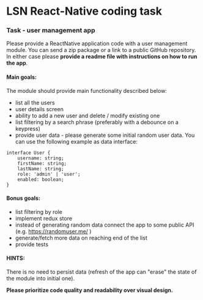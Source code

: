# LSN React-Native coding task

### Task - user management app

Please provide a ReactNative application code with a user management module. You can send a zip package or a link to a public GitHub repository. 
In either case please **provide a readme file with instructions on how to run the app**.

#### Main goals:
The module should provide main functionality described below:

* list all the users
* user details screen
* ability to add a new user and delete / modify existing one
* list filtering by a search phrase (preferably with a debounce on a keypress)
* provide user data - please generate some initial random user data.
You can use the following example as data interface:

```
interface User {
    username: string;
    firstName: string;
    lastName: string;
    role: 'admin' | 'user';
    enabled: boolean;
}
```

#### Bonus goals:
* list filtering by role
* implement redux store
* instead of generating random data connect the app to some public API (e.g. https://randomuser.me/ )
* generate/fetch more data on reaching end of the list
* provide tests

#### HINTS:
There is no need to persist data (refresh of the app can "erase" the state of the module into initial one). 

**Please prioritize code quality and readability over visual design.**
